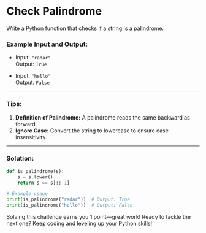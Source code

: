 # Check Palindrome

Write a Python function that checks if a string is a palindrome.

### Example Input and Output:

- Input: `"radar"`  
  Output: `True`

- Input: `"hello"`  
  Output: `False`

---

### Tips:

1. **Definition of Palindrome:** A palindrome reads the same backward as forward.
2. **Ignore Case:** Convert the string to lowercase to ensure case insensitivity.

---

### Solution:

```python
def is_palindrome(s):
    s = s.lower()
    return s == s[::-1]

# Example usage
print(is_palindrome("radar"))  # Output: True
print(is_palindrome("hello"))  # Output: False
```

Solving this challenge earns you 1 point—great work! Ready to tackle the next one? Keep coding and leveling up your Python skills!
